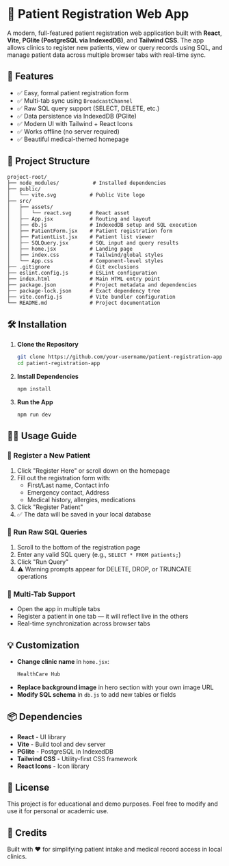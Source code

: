 # 🏥 Patient Registration Web App

A modern, full-featured patient registration web application built with **React**, **Vite**, **PGlite (PostgreSQL via IndexedDB)**, and **Tailwind CSS**. The app allows clinics to register new patients, view or query records using SQL, and manage patient data across multiple browser tabs with real-time sync.

## 🚀 Features

- ✅ Easy, formal patient registration form
- ✅ Multi-tab sync using `BroadcastChannel`
- ✅ Raw SQL query support (SELECT, DELETE, etc.)
- ✅ Data persistence via IndexedDB (PGlite)
- ✅ Modern UI with Tailwind + React Icons
- ✅ Works offline (no server required)
- ✅ Beautiful medical-themed homepage

## 📂 Project Structure

```
project-root/
├── node_modules/           # Installed dependencies
├── public/
│   └── vite.svg           # Public Vite logo
├── src/
│   ├── assets/
│   │   └── react.svg      # React asset
│   ├── App.jsx            # Routing and layout
│   ├── db.js              # IndexedDB setup and SQL execution
│   ├── PatientForm.jsx    # Patient registration form
│   ├── PatientList.jsx    # Patient list viewer
│   ├── SQLQuery.jsx       # SQL input and query results
│   ├── home.jsx           # Landing page
│   ├── index.css          # Tailwind/global styles
│   └── App.css            # Component-level styles
├── .gitignore             # Git exclusions
├── eslint.config.js       # ESLint configuration
├── index.html             # Main HTML entry point
├── package.json           # Project metadata and dependencies
├── package-lock.json      # Exact dependency tree
├── vite.config.js         # Vite bundler configuration
└── README.md              # Project documentation
```

## 🛠️ Installation

1. **Clone the Repository**
   ```bash
   git clone https://github.com/your-username/patient-registration-app.git
   cd patient-registration-app
   ```

2. **Install Dependencies**
   ```bash
   npm install
   ```

3. **Run the App**
   ```bash
   npm run dev
   ```

## 🧑‍💻 Usage Guide

### 🔹 Register a New Patient
1. Click "Register Here" or scroll down on the homepage
2. Fill out the registration form with:
   - First/Last name, Contact info
   - Emergency contact, Address
   - Medical history, allergies, medications
3. Click "Register Patient"
4. ✅ The data will be saved in your local database

### 🔹 Run Raw SQL Queries
1. Scroll to the bottom of the registration page
2. Enter any valid SQL query (e.g., `SELECT * FROM patients;`)
3. Click "Run Query"
4. ⚠️ Warning prompts appear for DELETE, DROP, or TRUNCATE operations

### 🔹 Multi-Tab Support
- Open the app in multiple tabs
- Register a patient in one tab — it will reflect live in the others
- Real-time synchronization across browser tabs

## 💡 Customization

- **Change clinic name** in `home.jsx`:
  ```jsx
  HealthCare Hub
  ```
- **Replace background image** in hero section with your own image URL
- **Modify SQL schema** in `db.js` to add new tables or fields

## 📦 Dependencies

- **React** - UI library
- **Vite** - Build tool and dev server
- **PGlite** - PostgreSQL in IndexedDB
- **Tailwind CSS** - Utility-first CSS framework
- **React Icons** - Icon library

## 📄 License

This project is for educational and demo purposes. Feel free to modify and use it for personal or academic use.

## 🙌 Credits

Built with ❤️ for simplifying patient intake and medical record access in local clinics.